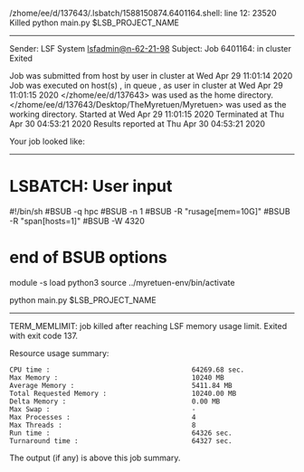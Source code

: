 /zhome/ee/d/137643/.lsbatch/1588150874.6401164.shell: line 12: 23520 Killed                  python main.py $LSB_PROJECT_NAME

------------------------------------------------------------
Sender: LSF System <lsfadmin@n-62-21-98>
Subject: Job 6401164: <NNAgent7NN-Selfplay-20-incremental> in cluster <dcc> Exited

Job <NNAgent7NN-Selfplay-20-incremental> was submitted from host <n-62-27-20> by user <s183905> in cluster <dcc> at Wed Apr 29 11:01:14 2020
Job was executed on host(s) <n-62-21-98>, in queue <hpc>, as user <s183905> in cluster <dcc> at Wed Apr 29 11:01:15 2020
</zhome/ee/d/137643> was used as the home directory.
</zhome/ee/d/137643/Desktop/TheMyretuen/Myretuen> was used as the working directory.
Started at Wed Apr 29 11:01:15 2020
Terminated at Thu Apr 30 04:53:21 2020
Results reported at Thu Apr 30 04:53:21 2020

Your job looked like:

------------------------------------------------------------
# LSBATCH: User input
#!/bin/sh
#BSUB -q hpc
#BSUB -n 1
#BSUB -R "rusage[mem=10G]"
#BSUB -R "span[hosts=1]"
#BSUB -W 4320
# end of BSUB options

module -s load python3
source ../myretuen-env/bin/activate

python main.py $LSB_PROJECT_NAME


------------------------------------------------------------

TERM_MEMLIMIT: job killed after reaching LSF memory usage limit.
Exited with exit code 137.

Resource usage summary:

    CPU time :                                   64269.68 sec.
    Max Memory :                                 10240 MB
    Average Memory :                             5411.84 MB
    Total Requested Memory :                     10240.00 MB
    Delta Memory :                               0.00 MB
    Max Swap :                                   -
    Max Processes :                              4
    Max Threads :                                8
    Run time :                                   64326 sec.
    Turnaround time :                            64327 sec.

The output (if any) is above this job summary.

